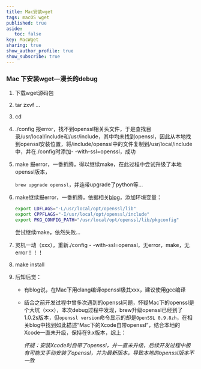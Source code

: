 ```yaml
---
title: Mac安装wget
tags: macOS wget
published: true
aside:
   toc: false
key: MacWget
sharing: true
show_author_profile: true
show_subscribe: true
---
```



### Mac 下安装wget—漫长的debug

1. 下载wget源码包

2. tar zxvf ...

3. cd

4. ./config 报error，找不到openssl相关头文件，于是查找目录/usr/local/include和/usr/include，其中均未找到openssl，因此从本地找到openssl安装位置，将/include/openssl中的文件复制到/usr/local/include中，并在./config时添加- -with-ssl=openssl，成功

5. make 报error，一番折腾，得以继续make，在此过程中尝试升级了本地openssl版本，

   `brew upgrade openssl`，并连带upgrade了python等...

6. make继续报error，一番折腾，依据相关[blog](https://blog.csdn.net/terminatorsong/article/details/52332583)，添加环境变量：

   ```bash
   export LDFLAGS="-L/usr/local/opt/openssl/lib"
   export CPPFLAGS="-I/usr/local/opt/openssl/include" 
   export PKG_CONFIG_PATH="/usr/local/opt/openssl/lib/pkgconfig"
   ```

   尝试继续make，依然失败...

7. 灵机一动（xxx），重新./config - -with-ssl=openssl，无error，make，无error！！！

8. make install

9. 后知后觉：

   - 有blog说，在Mac下用clang编译openssl极其xxx，建议使用gcc编译

   - 结合之前开发过程中曾多次遇到的openssl问题，怀疑Mac下的openssl是个大坑（xxx），本次debug过程中发现，brew升级openssl已经到了1.0.2s版本，但`openssl version`命令显示的却是`OpenSSL 0.9.8zh`，在相关blog中找到如此描述“Mac下的Xcode自带openssl”，结合本地的Xcode一直未升级，保持在9.x版本，综上：

     ​	*怀疑：安装Xcode时自带了openssl，并一直未升级，后续开发过程中极有可能又手动安装了openssl，并为最新版本，导致本地的openssl版本不一致*



